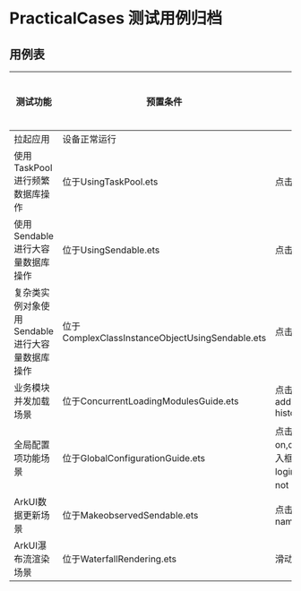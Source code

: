# PracticalCases 测试用例归档

## 用例表

| 测试功能                                       | 预置条件                                        | 输入                                                                          | 预期输出                     | 是否自动 | 测试结果 |
| ---------------------------------------------- | ----------------------------------------------- | ----------------------------------------------------------------------------- | ---------------------------- | -------- | -------- |
| 拉起应用                                       | 设备正常运行                                    |                                                                               | 成功拉起应用                 | 是       | Pass     |
| 使用TaskPool进行频繁数据库操作                 | 位于UsingTaskPool.ets                           | 点击Hello World                                                               | 1秒后页面显示“success”       | 是       | Pass     |
| 使用Sendable进行大容量数据库操作               | 位于UsingSendable.ets                           | 点击Hello World                                                               | 1秒后页面显示“success”       | 是       | Pass     |
| 复杂类实例对象使用Sendable进行大容量数据库操作 | 位于ComplexClassInstanceObjectUsingSendable.ets | 点击Hello World                                                               | 1秒后页面显示“success”       | 是       | Pass     |
| 业务模块并发加载场景                           | 位于ConcurrentLoadingModulesGuide.ets           | 点击calculate add,show history,countdown                                      | 1秒后页面显示“success”       | 是       | Pass     |
| 全局配置项功能场景                             | 位于GlobalConfigurationGuide.ets                | 点击wifi on,download,在输入框输入信息,点击login显示信息,点击not login清除信息 | 输入信息显示上方             | 是       | Pass     |
| ArkUI数据更新场景                              | 位于MakeobservedSendable.ets                    | 点击change name,task                                                          | 页面上方显示“TomO”、“TomO-o” | 是       | Pass     |
| ArkUI瀑布流渲染场景                            | 位于WaterfallRendering.ets                      | 滑动屏幕                                                                      | 瀑布流形式加载信息           | 是       | Pass     |